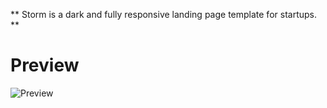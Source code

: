 ** Storm is a dark and fully responsive landing page template for startups. **

# Preview
![Preview](https://cdn.discordapp.com/attachments/704290278026117151/1002871107264725093/unknown.png)
